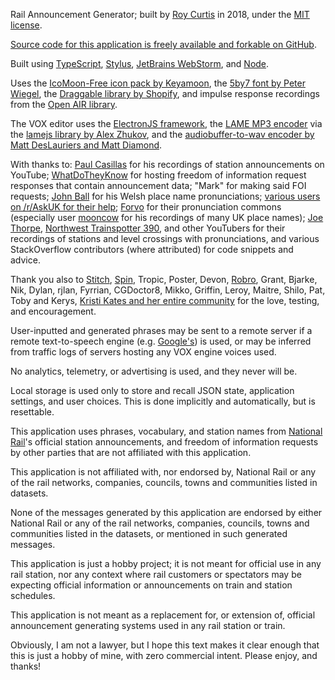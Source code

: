 Rail Announcement Generator; built by [Roy Curtis][0] in 2018, under the [MIT license][1].

[Source code for this application is freely available and forkable on GitHub][2].

Built using [TypeScript][3], [Stylus][4], [JetBrains WebStorm][5], and [Node][6].

Uses the [IcoMoon-Free icon pack by Keyamoon][7], the [5by7 font by Peter Wiegel][8],
the [Draggable library by Shopify][9], and impulse response recordings from the [Open AIR
library][22].

The VOX editor uses the [ElectronJS framework][18], the [LAME MP3 encoder][19] via the
[lamejs library by Alex Zhukov][20], and the [audiobuffer-to-wav encoder by
Matt DesLauriers and Matt Diamond][21].

With thanks to: [Paul Casillas][10] for his recordings of station announcements on
YouTube; [WhatDoTheyKnow][11] for hosting freedom of information request responses that
contain announcement data; "Mark" for making said FOI requests; [John Ball][17] for his
Welsh place name pronunciations; [various users on /r/AskUK for their help][23];
[Forvo][24] for their pronunciation commons (especially user [mooncow][25] for his
recordings of many UK place names); [Joe Thorpe][27], [Northwest Trainspotter 390][28],
and other YouTubers for their recordings of stations and level crossings with
pronunciations, and various StackOverflow contributors (where attributed) for code
snippets and advice.

Thank you also to [Stitch][12], [Spin][13], Tropic, Poster, Devon, [Robro][14], Grant,
Bjarke, Nik, Dylan, rjlan, Fyrrian, CGDoctor8, Mikko, Griffin, Leroy, Maitre, Shilo, Pat,
Toby and Kerys, [Kristi Kates and her entire community][15] for the love, testing, and
encouragement.

User-inputted and generated phrases may be sent to a remote server if a remote
text-to-speech engine (e.g. [Google's][26]) is used, or may be inferred from traffic logs
of servers hosting any VOX engine voices used.

No analytics, telemetry, or advertising is used, and they never will be.

Local storage is used only to store and recall JSON state, application settings, and user
choices. This is done implicitly and automatically, but is resettable.

This application uses phrases, vocabulary, and station names from [National Rail][16]'s
official station announcements, and freedom of information requests by other parties
that are not affiliated with this application.

This application is not affiliated with, nor endorsed by, National Rail or any of the rail
networks, companies, councils, towns and communities listed in datasets.

None of the messages generated by this application are endorsed by either National Rail or
any of the rail networks, companies, councils, towns and communities listed in the
datasets, or mentioned in such generated messages.

This application is just a hobby project; it is not meant for official use in any rail
station, nor any context where rail customers or spectators may be expecting official
information or announcements on train and station schedules.

This application is not meant as a replacement for, or extension of, official announcement
generating systems used in any rail station or train.

Obviously, I am not a lawyer, but I hope this text makes it clear enough that this is just
a hobby of mine, with zero commercial intent. Please enjoy, and thanks!

[0]:  https://roycurtis.com
[1]:  https://github.com/RoyCurtis/RAG/blob/master/LICENSE.md
[2]:  https://github.com/RoyCurtis/RAG
[3]:  https://www.typescriptlang.org/
[4]:  http://stylus-lang.com/
[5]:  https://www.jetbrains.com/webstorm/
[6]:  https://nodejs.org/en/
[7]:  https://icomoon.io/
[8]:  http://www.peter-wiegel.de/5by7.html
[9]:  https://shopify.github.io/draggable/
[10]: https://www.youtube.com/channel/UC8Hokjo49qLuy3L4bDS5c8w
[11]: https://www.whatdotheyknow.com/request/london_overground_announcments
[12]: https://laken.net/
[13]: http://calebflatten.com/
[14]: https://robrotheram.com/
[15]: https://www.twitch.tv/kristikates
[16]: http://www.nationalrail.co.uk/
[17]: https://www.jlb2011.co.uk/wales/sounds/index.htm
[18]: https://electronjs.org/
[19]: http://lame.sourceforge.net/
[20]: https://github.com/zhuker/lamejs/
[21]: https://github.com/Jam3/audiobuffer-to-wav/
[22]: http://www.openairlib.net/
[23]: https://old.reddit.com/r/AskUK/comments/9aa1zb/where_can_i_find_audible_examples_of_uk_place/
[24]: https://forvo.com
[25]: https://forvo.com/user/mooncow/
[26]: https://policies.google.com/privacy
[27]: https://www.youtube.com/channel/UC8936kidbxPN9mw-Uejq2bw/videos
[28]: https://www.youtube.com/channel/UCoJvgqTPnOQS52-ebrrNVGw/videos